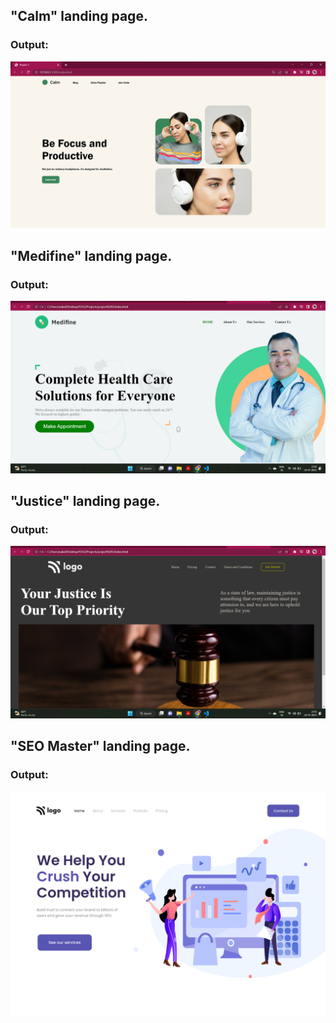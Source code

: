 ## "Calm" landing page.
### Output:
![Output](./Project%201/Project%201%20image%20.png)



## "Medifine" landing page.
### Output:
![Output](./project%202/project%202%20%20output%20.png)



## "Justice" landing page.
### Output:
![Output](./project%203/Project%203%20Output%20.png)






## "SEO Master" landing page.
### Output:
![Output](./Project%204/output.png)




